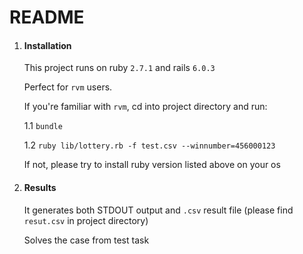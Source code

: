 # README

1. #### Installation
    This project runs on ruby `2.7.1` and rails `6.0.3` 
    
    Perfect for `rvm` users.
     
    If you're familiar with `rvm`, cd into project directory
    and run:

    1.1 `bundle`
     
    1.2 `ruby lib/lottery.rb -f test.csv --winnumber=456000123`
    
    If not, please try to install ruby version listed above on your os
     
 2. #### Results
    It generates both STDOUT output and `.csv` result file (please find `resut.csv` in project directory)
    
    Solves the case from test task 

 